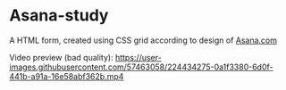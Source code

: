 # Asana-study
 
A HTML form, created using CSS grid according to design of <a href="https://asana.com/sales">Asana.com</a>


Video preview (bad quality):
https://user-images.githubusercontent.com/57463058/224434275-0a1f3380-6d0f-441b-a91a-16e58abf362b.mp4
